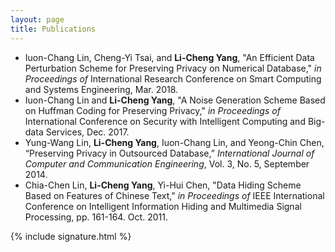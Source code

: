 ```yaml
---
layout: page
title: Publications
---
```

- Iuon-Chang Lin, Cheng-Yi Tsai, and **Li-Cheng Yang**, "An Efficient Data Perturbation Scheme for Preserving Privacy on Numerical Database," *in Proceedings of* International Research Conference on Smart Computing and Systems Engineering, Mar. 2018.
- Iuon-Chang Lin and **Li-Cheng Yang**, "A Noise Generation Scheme Based on Huffman Coding for Preserving Privacy," *in Proceedings of* International Conference on Security with Intelligent Computing and Big-data Services, Dec. 2017.
- Yung-Wang Lin, **Li-Cheng Yang**, Iuon-Chang Lin, and Yeong-Chin Chen, “Preserving Privacy in Outsourced Database,” *International Journal of Computer and Communication Engineering*, Vol. 3, No. 5, September 2014.
- Chia-Chen Lin, **Li-Cheng Yang**, Yi-Hui Chen, "Data Hiding Scheme Based on Features of Chinese Text," *in Proceedings of* IEEE International Conference on Intelligent Information Hiding and Multimedia Signal Processing, pp. 161-164. Oct. 2011.

{% include signature.html %}
